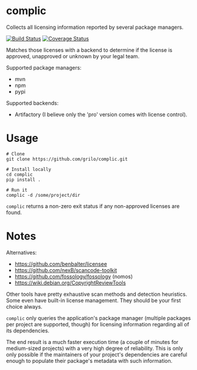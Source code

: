 # complic
Collects all licensing information reported by several package managers.

[![Build
Status](https://travis-ci.org/grilo/complic.svg)](https://travis-ci.org/grilo/complic)
[![Coverage Status](https://coveralls.io/repos/github/grilo/complic/badge.svg)](https://coveralls.io/github/grilo/complic)

Matches those licenses with a backend to determine if the license is approved,
unapproved or unknown by your legal team.

Supported package managers:
  * mvn
  * npm
  * pypi

Supported backends:
  * Artifactory (I believe only the 'pro' version  comes with license control).

# Usage
```
# Clone
git clone https://github.com/grilo/complic.git

# Install locally
cd complic
pip install .

# Run it
complic -d /some/project/dir
```

`complic` returns a non-zero exit status if any non-approved licenses are found.

# Notes
Alternatives:
  * https://github.com/benbalter/licensee
  * https://github.com/nexB/scancode-toolkit
  * https://github.com/fossology/fossology (nomos)
  * https://wiki.debian.org/CopyrightReviewTools

Other tools have pretty exhaustive scan methods and detection heuristics. Some
even have built-in license management. They should be your first choice always.

`complic` only queries the application's package manager (multiple packages per
project are supported, though) for licensing information regarding all of its
dependencies.

The end result is a much faster execution time (a couple of minutes for
medium-sized projects) with a very high degree of reliability. This is only
only possible if the maintainers of your project's dependencies are careful
enough to populate their package's metadata with such information.
